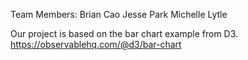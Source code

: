 Team Members:
Brian Cao
Jesse Park
Michelle Lytle 

Our project is based on the bar chart example from D3. 
https://observablehq.com/@d3/bar-chart
